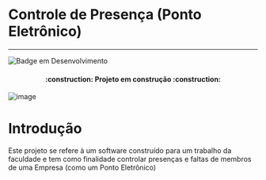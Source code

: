 # Controle de Presença (Ponto Eletrônico)

<hr>

![Badge em Desenvolvimento](http://img.shields.io/static/v1?label=STATUS&message=EM%20DESENVOLVIMENTO&color=GREEN&style=for-the-badge)

<h4 align="center"> 
    :construction:  Projeto em construção  :construction:
</h4>


![image](https://user-images.githubusercontent.com/119074384/215282635-53443d7a-c311-4fa8-acc6-c5f9bbef17d1.png)

# Introdução
Este projeto se refere à um software construído para um trabalho da faculdade e tem como finalidade controlar presenças e faltas de membros de uma Empresa  (como um Ponto Eletrônico)
